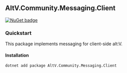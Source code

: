 ## AltV.Community.Messaging.Client

[![NuGet badge](https://img.shields.io/nuget/v/AltV.Community.Messaging.Client?color=blue&cacheSeconds=3600)](https://www.nuget.org/packages/AltV.Community.Messaging.Client/)

### Quickstart

This package implements messaging for client-side alt:V.

#### Installation

```bash
dotnet add package AltV.Community.Messaging.Client
```
